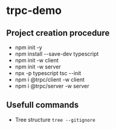 # trpc-demo

## Project creation procedure
- npm init -y 
- npm install --save-dev typescript
- npm init -w client
- npm init -w server
- npx -p typescript tsc --init
- npm i @trpc/client -w client
- npm i @trpc/server -w server

## Usefull commands
- Tree structure `tree --gitignore`
